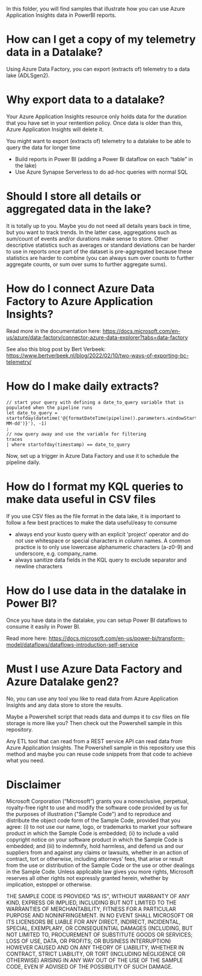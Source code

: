 In this folder, you will find samples that illustrate how you can use Azure Application Insights data in PowerBI reports.

# How can I get a copy of my telemetry data in a Datalake?
Using Azure Data Factory, you can export (extracts of) telemetry to a data lake (ADLSgen2). 


# Why export data to a datalake?
Your Azure Application Insights resource only holds data for the duration that you have set in your rentention policy. Once data is older than this, Azure Application Insights will delete it. 

You might want to export (extracts of) telemetry to a datalake to be able to query the data for longer time
- Build reports in Power BI (adding a Power Bi dataflow on each “table” in the lake)
- Use Azure Synapse Serverless to do ad-hoc queries with normal SQL

# Should I store all details or aggregated data in the lake?
It is totally up to you. Maybe you do not need all details years back in time, but you want to track trends. In the latter case, aggregations such as sum/count of events and/or durations make sense to store. Other descriptive statistics such as averages or standard deviations can be harder to use in reports once part of the dataset is pre-aggregated because these statistics are harder to combine (you can always sum over counts to further aggregate counts, or sum over sums to further aggregate sums).

# How do I connect Azure Data Factory to Azure Application Insights?
<!-- To read data from Azure Application Insights in Azure Data Factory, you need to 
- Open Azure Data Factory Studio from your Azure Data Factory and go to the Author menu
- Create a new pipeline and add a Copy Data activity
-  -->

Read more in the documentation here: https://docs.microsoft.com/en-us/azure/data-factory/connector-azure-data-explorer?tabs=data-factory

See also this blog post by Bert Verbeek: https://www.bertverbeek.nl/blog/2022/02/10/two-ways-of-exporting-bc-telemetry/


# How do I make daily extracts?
```kql
// start your query with defining a date_to_query variable that is populated when the pipeline runs
let date_to_query = startofday(datetime('@{formatDateTime(pipeline().parameters.windowStart,'yyyy-MM-dd')}'), -1)
;
// now query away and use the variable for filtering
traces
| where startofday(timestamp) == date_to_query
```

Now, set up a trigger in Azure Data Factory and use it to schedule the pipeline daily.

# How do I format my KQL queries to make data useful in CSV files
If you use CSV files as the file format in the data lake, it is important to follow a few best practices to make the data useful/easy to consume
- always end your kusto query with an explicit 'project' operator and do not use whitespace or special characters in column names. A common practice is to only use lowercase alphanumeric characters (a-z0-9) and underscore, e.g. company_name.
- always sanitize data fields in the KQL query to exclude separator and newline characters

# How do I use data in the datalake in Power BI? 
Once you have data in the datalake, you can setup Power BI dataflows to consume it easily in Power BI.

Read more here: https://docs.microsoft.com/en-us/power-bi/transform-model/dataflows/dataflows-introduction-self-service

# Must I use Azure Data Factory and Azure Datalake gen2?
No, you can use any tool you like to read data from Azure Application Insights and any data store to store the results. 

Maybe a Powershell script that reads data and dumps it to csv files on file storage is more like you? Then check out the Powershell sample in this repository.

Any ETL tool that can read from a REST service API can read data from Azure Application Insights. The Powershell sample in this repository use this method and maybe you can reuse code snippets from that code to achieve what you need.

# Disclaimer
Microsoft Corporation (“Microsoft”) grants you a nonexclusive, perpetual, royalty-free right to use and modify the software code provided by us for the purposes of illustration  ("Sample Code") and to reproduce and distribute the object code form of the Sample Code, provided that you agree: (i) to not use our name, logo, or trademarks to market your software product in which the Sample Code is embedded; (ii) to include a valid copyright notice on your software product in which the Sample Code is embedded; and (iii) to indemnify, hold harmless, and defend us and our suppliers from and against any claims or lawsuits, whether in an action of contract, tort or otherwise, including attorneys’ fees, that arise or result from the use or distribution of the Sample Code or the use or other dealings in the Sample Code. Unless applicable law gives you more rights, Microsoft reserves all other rights not expressly granted herein, whether by implication, estoppel or otherwise. 

THE SAMPLE CODE IS PROVIDED "AS IS", WITHOUT WARRANTY OF ANY KIND, EXPRESS OR IMPLIED, INCLUDING BUT NOT LIMITED TO THE WARRANTIES OF MERCHANTABILITY, FITNESS FOR A PARTICULAR PURPOSE AND NONINFRINGEMENT. IN NO EVENT SHALL MICROSOFT OR ITS LICENSORS BE LIABLE FOR ANY DIRECT, INDIRECT, INCIDENTAL, SPECIAL, EXEMPLARY, OR CONSEQUENTIAL DAMAGES (INCLUDING, BUT NOT LIMITED TO, PROCUREMENT OF SUBSTITUTE GOODS OR SERVICES; LOSS OF USE, DATA, OR PROFITS; OR BUSINESS INTERRUPTION) HOWEVER CAUSED AND ON ANY THEORY OF LIABILITY, WHETHER IN CONTRACT, STRICT LIABILITY, OR TORT (INCLUDING NEGLIGENCE OR OTHERWISE) ARISING IN ANY WAY OUT OF THE USE OF THE SAMPLE CODE, EVEN IF ADVISED OF THE POSSIBILITY OF SUCH DAMAGE.

